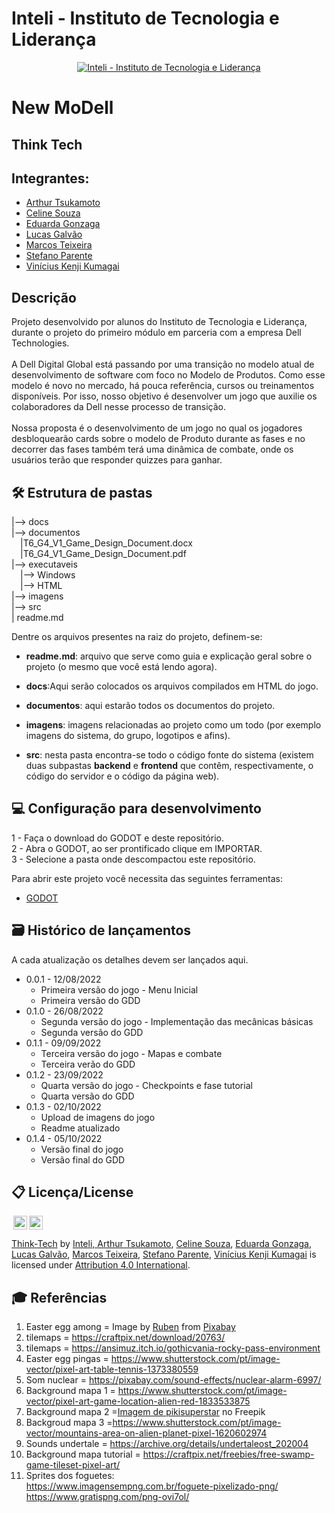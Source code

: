 # Inteli - Instituto de Tecnologia e Liderança 

<p align="center">
<a href= "https://www.inteli.edu.br/"><img src="https://www.inteli.edu.br/wp-content/uploads/2021/08/20172028/marca_1-2.png" alt="Inteli - Instituto de Tecnologia e Liderança" border="0"></a>
</p>

# New MoDell

## Think Tech

## Integrantes: 
- <a href="https://www.linkedin.com/in/arthur-oliveira-a06895247/">Arthur Tsukamoto</a>
- <a href="https://www.linkedin.com/in/celine-souza-1a38aa225/">Celine Souza</a>
- <a href="https://www.linkedin.com/in/eduarda-gonzaga-009794219/">Eduarda Gonzaga</a> 
- <a href="https://www.linkedin.com/in/lucas-galvão/">Lucas Galvão</a> 
- <a href="https://www.linkedin.com/in/marcos-teixeira-37676a24a/">Marcos Teixeira</a>
- <a href="https://www.linkedin.com/in/stefano-parente-652822244/">Stefano Parente</a> 
- <a href="https://www.linkedin.com/in/vinicius-kumagai-219376184/">Vinícius Kenji Kumagai</a>

## Descrição

Projeto desenvolvido por alunos do Instituto de Tecnologia e Liderança, durante o projeto do primeiro módulo em parceria com a empresa Dell Technologies.
<br><br>
A Dell Digital Global está passando por uma transição no modelo atual de desenvolvimento de software com foco no Modelo de Produtos. Como esse modelo é novo no mercado, há pouca referência, cursos ou treinamentos disponíveis. Por isso, nosso objetivo é desenvolver um jogo que auxilie os colaboradores da Dell nesse processo de transição.
<br><br>
Nossa proposta é o desenvolvimento de um jogo no qual os jogadores desbloquearão cards sobre o modelo de Produto durante as fases e no decorrer das fases também terá uma dinâmica de combate, onde os usuários terão que responder quizzes para ganhar. 
<br>

## 🛠 Estrutura de pastas

|--> docs<br>
|--> documentos<br>
  &emsp;|T6_G4_V1_Game_Design_Document.docx<br>
  &emsp;|T6_G4_V1_Game_Design_Document.pdf<br>
|--> executaveis<br>
  &emsp;|--> Windows<br>
  &emsp;|--> HTML<br>
|--> imagens<br>
|--> src<br>
| readme.md<br>

Dentre os arquivos presentes na raiz do projeto, definem-se:

- <b>readme.md</b>: arquivo que serve como guia e explicação geral sobre o projeto (o mesmo que você está lendo agora).

- <b>docs</b>:Aqui serão colocados os arquivos compilados em HTML do jogo.</b>

- <b>documentos</b>: aqui estarão todos os documentos do projeto.

- <b>imagens</b>: imagens relacionadas ao projeto como um todo (por exemplo imagens do sistema, do grupo, logotipos e afins).

- <b>src</b>: nesta pasta encontra-se todo o código fonte do sistema (existem duas subpastas <b>backend</b> e <b>frontend</b> que contêm, respectivamente, o código do servidor e o código da página web).

## 💻 Configuração para desenvolvimento

1 - Faça o download do GODOT e deste repositório.<br>
2 - Abra o GODOT, ao ser prontificado clique em IMPORTAR.<br>
3 - Selecione a pasta onde descompactou este repositório.

Para abrir este projeto você necessita das seguintes ferramentas:
- <a href="https://godotengine.org/download/windows/">GODOT</a>

## 🗃 Histórico de lançamentos

A cada atualização os detalhes devem ser lançados aqui.

* 0.0.1 - 12/08/2022
    * Primeira versão do jogo - Menu Inicial
    * Primeira versão do GDD
* 0.1.0 - 26/08/2022
    * Segunda versão do jogo - Implementação das mecânicas básicas
    * Segunda versão do GDD
* 0.1.1 - 09/09/2022
    * Terceira versão do jogo - Mapas e combate
    * Terceira verão do GDD
* 0.1.2 - 23/09/2022
    * Quarta versão do jogo - Checkpoints e fase tutorial
    * Quarta versão do GDD
* 0.1.3 - 02/10/2022
    * Upload de imagens do jogo
    * Readme atualizado
* 0.1.4 - 05/10/2022
    * Versão final do jogo
    * Versão final do GDD

## 📋 Licença/License
<img style="height:22px!important;margin-left:3px;vertical-align:text-bottom;" src="https://mirrors.creativecommons.org/presskit/icons/cc.svg?ref=chooser-v1"><img style="height:22px!important;margin-left:3px;vertical-align:text-bottom;" src="https://mirrors.creativecommons.org/presskit/icons/by.svg?ref=chooser-v1"><p xmlns:cc="http://creativecommons.org/ns#" xmlns:dct="http://purl.org/dc/terms/"><a property="dct:title" rel="cc:attributionURL" href="https://github.com/2022M1T6-Inteli/Think-Tech">Think-Tech</a> <a>by</a> <a rel="cc:attributionURL dct:creator" property="cc:attributionName" href="https://github.com/InteliProjects">Inteli, <a href="https://www.linkedin.com/in/arthur-oliveira-a06895247/">Arthur Tsukamoto</a>, <a href="https://www.linkedin.com/in/celine-souza-1a38aa225/">Celine Souza</a>, <a href="https://www.linkedin.com/in/eduarda-gonzaga-009794219/">Eduarda Gonzaga</a>, <a href="https://www.linkedin.com/in/lucas-galvão/">Lucas Galvão</a>, <a href="https://www.linkedin.com/in/marcos-teixeira-37676a24a/">Marcos Teixeira</a>, <a href="https://www.linkedin.com/in/stefano-parente-652822244/">Stefano Parente</a>, <a href="https://www.linkedin.com/in/vinicius-kumagai-219376184/">Vinícius Kenji Kumagai</a> is licensed under <a href="http://creativecommons.org/licenses/by/4.0/?ref=chooser-v1" target="_blank" rel="license noopener noreferrer" style="display:inline-block;">Attribution 4.0 International</a>.</p>

## 🎓 Referências
1. Easter egg among = Image by <a href="https://pixabay.com/users/mustachioed_pizza-6494611/?utm_source=link-attribution&amp;utm_medium=referral&amp;utm_campaign=image&amp;utm_content=6063246">Ruben</a> from <a href="https://pixabay.com//?utm_source=link-attribution&amp;utm_medium=referral&amp;utm_campaign=image&amp;utm_content=6063246">Pixabay</a>
2. tilemaps = https://craftpix.net/download/20763/
3. tilemaps = https://ansimuz.itch.io/gothicvania-rocky-pass-environment
4. Easter egg pingas = https://www.shutterstock.com/pt/image-vector/pixel-art-table-tennis-1373380559
5. Som nuclear = https://pixabay.com/sound-effects/nuclear-alarm-6997/
6. Background mapa 1 = https://www.shutterstock.com/pt/image-vector/pixel-art-game-location-alien-red-1833533875
7. Background mapa 2 =<a href="https://br.freepik.com/vetores-gratis/fundo-mistico-de-pixel-art_29019077.htm#query=pixel%20art%20background&position=5&from_view=search">Imagem de pikisuperstar</a> no Freepik
8. Backgroud mapa 3 =https://www.shutterstock.com/pt/image-vector/mountains-area-on-alien-planet-pixel-1620602974
9. Sounds undertale = https://archive.org/details/undertaleost_202004
10. Background mapa tutorial = https://craftpix.net/freebies/free-swamp-game-tileset-pixel-art/
11. Sprites dos foguetes:<br>https://www.imagensempng.com.br/foguete-pixelizado-png/<br>https://www.gratispng.com/png-ovi7ol/
